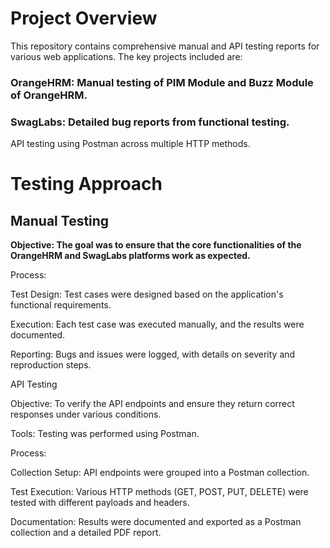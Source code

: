 # Project Overview
This repository contains comprehensive manual and API testing reports for various web applications. The key projects included are:

### OrangeHRM: Manual testing of PIM Module and Buzz Module of OrangeHRM.
### SwagLabs: Detailed bug reports from functional testing.
API testing using Postman across multiple HTTP methods. 


# Testing Approach
## Manual Testing
**Objective: The goal was to ensure that the core functionalities of the OrangeHRM and SwagLabs platforms work as expected.**

Process:

Test Design: Test cases were designed based on the application's functional requirements.

Execution: Each test case was executed manually, and the results were documented.

Reporting: Bugs and issues were logged, with details on severity and reproduction steps.

API Testing

Objective: To verify the API endpoints and ensure they return correct responses under various conditions.

Tools: Testing was performed using Postman.

Process:

Collection Setup: API endpoints were grouped into a Postman collection.

Test Execution: Various HTTP methods (GET, POST, PUT, DELETE) were tested with different payloads and headers.

Documentation: Results were documented and exported as a Postman collection and a detailed PDF report.
